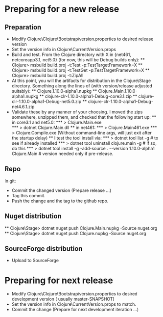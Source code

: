 <!-- -*- mode: markdown ; mode: visual-line ; coding: utf-8 -*- -->

# Preparing for a new release

## Preparation

* Modify Clojure\Clojure\Bootstrap\version.properties to desired release version
* Set the version info in Clojure\CurrentVersion.props
* Build and test.  From the Clojure directory with X in {net461, netcoreapp3.1, net5.0} (for now, this will be Debug builds only):
** Clojure>  msbuild build.proj -t:Test -p:TestTargetFramework=X 
** Clojure>  msbuild build.proj -t:TestGet -p:TestTargetFramework=X
** Clojure>  msbuild build.proj -t:ZipAll 
* At this point, you will the artifacts for distribution in the Clojure\Stage directory.  Something along the lines of (with version/release adjusted suitably):
** Clojure.1.10.0-alpha1.nupkg
** Clojure.Main.1.10.0-alpha1.nupkg
** clojure-clr-1.10.0-alpha1-Debug-core3.1.zip
** clojure-clr-1.10.0-alpha1-Debug-net5.0.zip
** clojure-clr-1.10.0-alpha1-Debug-net4.6.1.zip
* Validate these by any manner of your choosing.  I moved the zips somewhere, unzipped them, and checked that the following start up:
** in core3.1 and net5.0:
*** > Clojure.Main.exe          
*** > dotnet Clojure.Main.dll
** in net461:
*** > Clojure.Main461.exe
*** > Clojure.Compile.exe     (Without command-line args, will just exit after the startup delay)
** I test the tool install via:
*** > dotnet tool list -g                        # to see if already installed
*** > dotnet tool uninstall clojure.main -g      # if so, do this
*** > dotnet tool install -g -add-source . --version 1.10.0-alpha1  Clojure.Main    # version needed only if pre-release.


## Repo

In git:

* Commit the changed version  (Prepare release ...)
* Tag this commit.
* Push the change and the tag to the github repo.

## Nuget distribution

** Clojure\Stage> dotnet nuget push Clojure.Main<whatever>.nupkg -Source nuget.org
** Clojure\Stage> dotnet nuget push Clojure<whatever>.nupkg  -Source nuget.org


## SourceForge distribution

* Upload to SourceForge

# Preparing for next release

* Modify Clojure\Clojure\Bootstrap\version.properties to desired development version  ( usually master-SNAPSHOT)
* Set the version info in Clojure\CurrentVersion.props to match.
* Commit the change (Prepare for next development iteration ...)